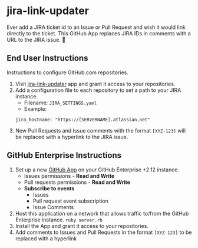 # jira-link-updater

Ever add a JIRA ticket id to an Issue or Pull Request and wish it would link directly to the ticket. This GitHub App replaces JIRA IDs in comments with a URL to the JIRA issue. :tada:

## End User Instructions

Instructions to configure GitHub.com repositories.

1. Visit [jira-link-updater](https://github.com/apps/jira-link-updater) app and grant it access to your repositories.
1. Add a configuration file to each repository to set a path to your JIRA instance.
    - Filename: `JIRA_SETTINGS.yaml`
    - Example:
    ```
    jira_hostname: "https://[SERVERNAME].atlassian.net"
    ```
1. New Pull Requests and Issue comments with the format `[XYZ-123]` will be replaced with a hyperlink to the JIRA issue.

## GitHub Enterprise Instructions
1. Set up a new [GitHub App](https://developer.github.com/apps/) on your GitHub Enterprise +2.12 instance.
    - Issues permissions - **Read and Write**
    - Pull requests permissions - **Read and Write**
    - **Subscribe to events** 
        - Issues
        - Pull request event subscription
        - Issue Comments
1. Host this application on a network that allows traffic to/from the GitHub Enterprise instance. `ruby server.rb`
1. Install the App and grant it access to your repositories.
1. Add comments to Issues and Pull Requests in the format `[XYZ-123]` to be replaced with a hyperlink 
